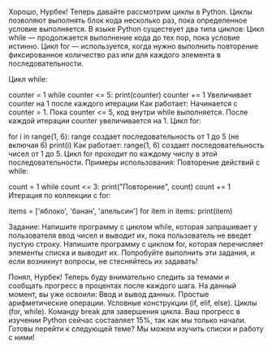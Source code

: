 Хорошо, Нурбек! Теперь давайте рассмотрим циклы в Python.
Циклы позволяют выполнять блок кода несколько раз, пока определенное условие выполняется.
В языке Python существует два типа циклов:
Цикл while — продолжается выполнение кода до тех пор, пока условие истинно.
Цикл for — используется, когда нужно выполнить повторение фиксированное
количество раз или для каждого элемента в последовательности.

Цикл while:

counter = 1
while counter <= 5:
    print(counter)
    counter += 1  Увеличивает counter на 1 после каждого итерации
Как работает:
Начинается с counter = 1.
Пока counter <= 5, код внутри while выполняется.
После каждой итерации counter увеличивается на 1.
Цикл for:

for i in range(1, 6):  range создает последовательность от 1 до 5 (не включая 6)
    print(i)
Как работает:
range(1, 6) создает последовательность чисел от 1 до 5.
Цикл for проходит по каждому числу в этой последовательности.
Примеры использования:
Повторение действий с while:

count = 1
while count <= 3:
    print("Повторение", count)
    count += 1
Итерация по коллекции с for:

items = ['яблоко', 'банан', 'апельсин']
for item in items:
    print(item)

Задание:
Напишите программу с циклом while, которая запрашивает у пользователя
ввод чисел и выводит их, пока пользователь не введет пустую строку.
Напишите программу с циклом for, которая перечисляет элементы списка и выводит их.
Попробуйте выполнить эти задания, и если возникнут вопросы, не стесняйтесь их задавать!

Понял, Нурбек! Теперь буду внимательно следить за темами и сообщать прогресс в процентах после каждого шага.
На данный момент, вы уже освоили:
Ввод и вывод данных.
Простые арифметические операции.
Условные конструкции (if, elif, else).
Циклы (for, while).
Команду break для завершения цикла.
Ваш прогресс в изучении Python сейчас составляет 15%, так как мы только начали.
Готовы перейти к следующей теме? Мы можем изучить списки и работу с ними!